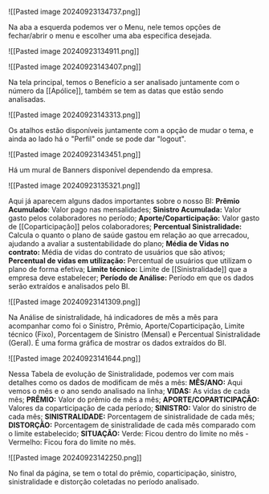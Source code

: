 ![[Pasted image 20240923134737.png]]


Na aba a esquerda podemos ver o Menu, nele temos opções de fechar/abrir o menu e escolher uma aba especifica desejada.


![[Pasted image 20240923134911.png]]


![[Pasted image 20240923143407.png]]


Na tela principal, temos o Benefício a ser analisado juntamente com o número da [[Apólice]], também se tem as datas que estão sendo analisadas. 


![[Pasted image 20240923143313.png]]


Os atalhos estão disponíveis juntamente com a opção de mudar o tema, e ainda ao lado há o "Perfil" onde se pode dar "logout". 


![[Pasted image 20240923143451.png]]


Há um mural de Banners disponível dependendo da empresa.


![[Pasted image 20240923135321.png]]


Aqui já aparecem alguns dados importantes sobre o nosso BI:
**Prêmio Acumulado**: Valor pago nas mensalidades;
**Sinistro Acumulada:** Valor gasto pelos colaboradores no período;
**Aporte/Coparticipação:** Valor gasto de [[Coparticipação]] pelos colaboradores;
**Percentual Sinistralidade:** Calcula o quanto o plano de saúde gastou em relação ao que arrecadou, ajudando a avaliar a sustentabilidade do plano;
**Média de Vidas no contrato:** Média de vidas do contrato de usuários que são ativos;
**Percentual de vidas em utilização:** Percentual de usuários que utilizam o plano de forma efetiva;
**Limite técnico:** Limite de [[Sinistralidade]] que a empresa deve estabelecer;
**Período de Análise:** Período em que os dados serão extraídos e analisados pelo BI.


![[Pasted image 20240923141309.png]]


Na Análise de sinistralidade, há indicadores de mês a mês para acompanhar como foi o Sinistro, Prêmio, Aporte/Coparticipação, Limite técnico (Fixo), Porcentagem de Sinistro (Mensal) e Percentual Sinistralidade (Geral).
É uma forma gráfica de mostrar os dados extraídos do BI.


![[Pasted image 20240923141644.png]]


Nessa Tabela de evolução de Sinistralidade, podemos ver com mais detalhes como os dados de modificam de mês a mês:
**MÊS/ANO:** Aqui vemos o mês e o ano sendo analisado na linha;
**VIDAS:** As vidas de cada mês;
**PRÊMIO:** Valor do prêmio de mês a mês;
**APORTE/COPARTICIPAÇÃO:** Valores da coparticipação de cada período;
**SINISTRO:** Valor do sinistro de cada mês;
**SINISTRALIDADE:** Porcentagem de sinistralidade de cada mês;
**DISTORÇÃO:** Porcentagem de sinistralidade de cada mês comparado com o limite estabelecido;
**SITUAÇÃO:** Verde: Ficou dentro do limite no mês - Vermelho: Ficou fora do limite no mês.


![[Pasted image 20240923142250.png]]


No final da página, se tem o total do prêmio, coparticipação, sinistro, sinistralidade e distorção coletadas no período analisado.